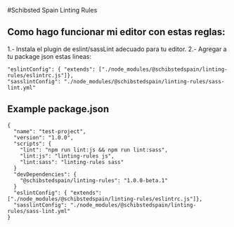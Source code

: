 #Schibsted Spain Linting Rules
## Como hago funcionar mi editor con estas reglas:

1.- Instala el plugin de eslint/sassLint adecuado para tu editor.
2.- Agregar a tu package json estas lineas:

```
"eslintConfig": { "extends": ["./node_modules/@schibstedspain/linting-rules/eslintrc.js"]},
"sasslintConfig": "./node_modules/@schibstedspain/linting-rules/sass-lint.yml"
```

## Example package.json
```
{
  "name": "test-project",
  "version": "1.0.0",
  "scripts": {
    "lint": "npm run lint:js && npm run lint:sass",
    "lint:js": "linting-rules js",
    "lint:sass": "linting-rules sass"
  }
  "devDependencies": {
    "@schibstedspain/linting-rules": "1.0.0-beta.1"
  }
  "eslintConfig": { "extends": ["./node_modules/@schibstedspain/linting-rules/eslintrc.js"]},
  "sasslintConfig": "./node_modules/@schibstedspain/linting-rules/sass-lint.yml"
}
```
